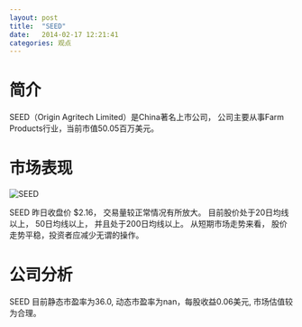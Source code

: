 ```yaml
---
layout: post
title:  "SEED"
date:   2014-02-17 12:21:41
categories: 观点
---
```


# 简介
SEED（Origin Agritech Limited）是China著名上市公司，
公司主要从事Farm Products行业，当前市值50.05百万美元。

# 市场表现

![SEED](http://finviz.com/chart.ashx?t=SEED&ty=c&ta=1&p=d&s=l)

SEED 昨日收盘价 $2.16，
交易量较正常情况有所放大。
目前股价处于20日均线以上，
50日均线以上，
并且处于200日均线以上。
从短期市场走势来看，
股价走势平稳，投资者应减少无谓的操作。

# 公司分析
SEED 目前静态市盈率为36.0, 动态市盈率为nan，每股收益0.06美元,
市场估值较为合理。
